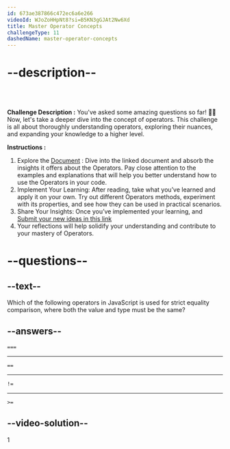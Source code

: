 ```yaml
---
id: 673ae387866c472ec6a6e266
videoId: WJoZoHHpNt8?si=B5KN3gGJAt2Nw6Xd
title: Master Operator Concepts
challengeType: 11
dashedName: master-operator-concepts
---
```


# --description--

<br>
<br>

**Challenge Description :** 
You've asked some amazing questions so far! 👏👏 Now, let's take a deeper dive into the concept of operators. This challenge is all about thoroughly understanding operators, exploring their nuances, and expanding your knowledge to a higher level.

**Instructions :**

1. Explore the <span style="color:blue;">[Document](https://docs.google.com/document/d/1xjSTXGJF8elgAcDvHLaOQALFDCkgOcCRF_8EPPHyb3Y/edit)</span> : Dive into the linked document and absorb the insights it offers about the Operators. Pay close attention to the examples and explanations that will help you better understand how to use the Operators in your code.
2. Implement Your Learning: After reading, take what you’ve learned and apply it on your own. Try out different Operators methods, experiment with its properties, and see how they can be used in practical scenarios.
3. Share Your Insights: Once you’ve implemented your learning, and <span style="color:blue;">[Submit your new ideas in this link](https://forms.gle/29q9d8LJqMwbcyzV9)</span>
4. Your reflections will help solidify your understanding and contribute to your mastery of Operators.

# --questions--

## --text--

Which of the following operators in JavaScript is used for strict equality comparison, where both the value and type must be the same?

## --answers--

`===`

---

`==`

---

`!=`

---

`>=`


## --video-solution--

1
